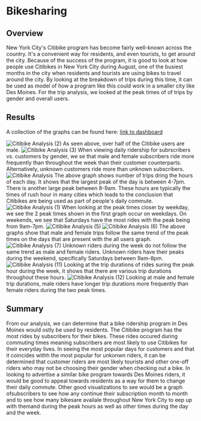 # Bikesharing
## Overview
New York City's Citibike program has become fairly well-known across the country. It's a convenient way for residents, and even tourists, to get around the city. Because of the success of the program, it is good to look at how people use Citibikes in New York City during August, one of the busiest months in the city when residents and tourists are using bikes to travel around the city. By looking at the breakdown of trips during this time, it can be used as model of how a program like this could work in a smaller city like Des Moines. For the trip analysis, we looked at the peak times of of trips by gender and overall users. 

## Results
A collection of the graphs can be found here: [link to dashboard](https://public.tableau.com/app/profile/madison.m.pooser/viz/CitibikeChallengeAnalysis_16231257837810/CitibikeAnalysis)

![Citibike Analysis (2)](https://user-images.githubusercontent.com/78454589/121621973-235b4f80-ca3b-11eb-90ff-fe2baf4ca45c.png)
As seen above, over half of the Citibike users are male.
![Citibike Analysis (3)](https://user-images.githubusercontent.com/78454589/121622562-391d4480-ca3c-11eb-97d9-63ec8db096b1.png)
When viewing daily ridership for subrscribers vs. customers by gender, we se that male and female subscribers ride more frequently than throughout the week than their customer counterparts. Alternatively, unknown customers ride more than unknown subscribers. 
![Citibike Analysis](https://user-images.githubusercontent.com/78454589/121619262-54855100-ca36-11eb-9fef-5d1c6cfc9ac3.png)
The above graph shows number of trips dring the hours of each day. It shows that the largest peak of the day is between 4-7pm. There is another large peak between 8-9am. These hours are typically the times of rush hour in many cities which leads to the conclusion that Citibikes are being used as part of people's daily commute.
![Citibike Analysis (1)](https://user-images.githubusercontent.com/78454589/121620373-37518200-ca38-11eb-9c48-05918c517069.png)
When looking at the peak times closer by weekday, we see the 2 peak times shown in the first graph occur on weekdays. On weekends, we see that Saturdays have the most rides with the peak being from 9am-7pm.
![Citibike Analysis (5)](https://user-images.githubusercontent.com/78454589/121624413-7c2ce700-ca3f-11eb-9594-61af369b685a.png)
![Citibike Analysis (6)](https://user-images.githubusercontent.com/78454589/121624416-7df6aa80-ca3f-11eb-8697-8c47bc9179d7.png)
The above graphs show that male and female trips follow the same trend of the peak times on the days that are present with the all users graph.
![Citibike Analysis (7)](https://user-images.githubusercontent.com/78454589/121625160-e98d4780-ca40-11eb-9eca-244587e8bf3f.png)
Unknown riders during the week do not follow the same trend as male and female riders. Unknown riders have their peaks during the weekend, specifically Saturdays between 9am-8pm.
![Citibike Analysis (11)](https://user-images.githubusercontent.com/78454589/121732369-2a787100-cac0-11eb-9a14-3a59bc076d25.png)
Looking at the trip durations of rides suring the peak hour during the week, it shows that there are various trip durations throughout these hours.
![Citibike Analysis (12)](https://user-images.githubusercontent.com/78454589/121732378-2cdacb00-cac0-11eb-8ff2-eb172d1e58ef.png)
Looking at male and female trip durations, male riders have longer trip durations more frequently than female riders during the two peak times. 

## Summary
From our analysis, we can determine that a bike ridership program in Des Moines would ostly be used by residents. The Citibike program has the most rides by subscribers for their bikes. These rides occured during commuting times meaning subscribers are most likely to use Citibikes for their everyday lives. In seeing the most popular days for customers and that it coincides withh the most popular for unkonwn riders, it can be determined that customer riders are most likely tourists and other one-off riders who may not be choosing their gender when checking out a bike. In looking to advertise a similar bike program towards Des Moines riders, it would be good to appeal towards residents as a way for them to change their daily commute. Other good visualizations to see would be a graph ofsubscribers to see how any continue their subscription month to month and to see how many bikesare availale throughout New York City to eep up with themand during the peak hours as well as other times during the day and the week.
